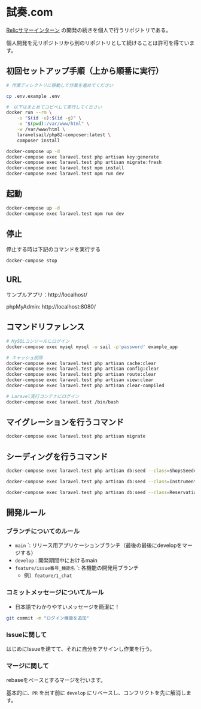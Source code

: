 # 試奏.com
[Relicサマーインターン](https://www.wantedly.com/companies/relic/post_articles/546697#_=_) の開発の続きを個人で行うリポジトリである。

個人開発を元リポジトリから別のリポジトリとして続けることは許可を得ています。

## 初回セットアップ手順（上から順番に実行）

```sh
# 作業ディレクトリに移動して作業を進めてください 

cp .env.example .env

#　以下はまとめてコピペして実行してください
docker run --rm \
    -u "$(id -u):$(id -g)" \
    -v "$(pwd):/var/www/html" \
    -w /var/www/html \
    laravelsail/php82-composer:latest \
    composer install

docker-compose up -d
docker-compose exec laravel.test php artisan key:generate
docker-compose exec laravel.test php artisan migrate:fresh
docker-compose exec laravel.test npm install
docker-compose exec laravel.test npm run dev
```

## 起動

```sh
docker-compose up -d
docker-compose exec laravel.test npm run dev
```

## 停止

停止する時は下記のコマンドを実行する

```sh
docker-compose stop
```

## URL
サンプルアプリ：http://localhost/

phpMyAdmin: http://localhost:8080/

## コマンドリファレンス

```sh
# MySQLコンソールにログイン
docker-compose exec mysql mysql -u sail -p'password' example_app

# キャッシュ削除
docker-compose exec laravel.test php artisan cache:clear
docker-compose exec laravel.test php artisan config:clear
docker-compose exec laravel.test php artisan route:clear
docker-compose exec laravel.test php artisan view:clear
docker-compose exec laravel.test php artisan clear-compiled

# Laravel実行コンテナにログイン
docker-compose exec laravel.test /bin/bash
```

## マイグレーションを行うコマンド
```sh
docker-compose exec laravel.test php artisan migrate
```

## シーディングを行うコマンド
```sh
docker-compose exec laravel.test php artisan db:seed --class=ShopsSeeder
```
```sh
docker-compose exec laravel.test php artisan db:seed --class=InstrumentsSeeder
```
```sh
docker-compose exec laravel.test php artisan db:seed --class=ReservationsSeeder
```

## 開発ルール
### ブランチについてのルール
- `main` `: リリース用アプリケーションブランチ（最後の最後にdevelopをマージする）
- `develop` : 開発期間中におけるmain
- `feature/issue番号_機能名` `: 各機能の開発用ブランチ
    - 例）`feature/1_chat`

### コミットメッセージについてルール
- 日本語でわかりやすいメッセージを簡潔に！
```sh
git commit -m "ログイン機能を追加"
```

### Issueに関して
はじめにIssueを建てて、それに自分をアサインし作業を行う。

### マージに関して
rebaseをベースとするマージを行います。

基本的に、`PR` を出す前に `develop` にリベースし、コンフリクトを先に解消します。
